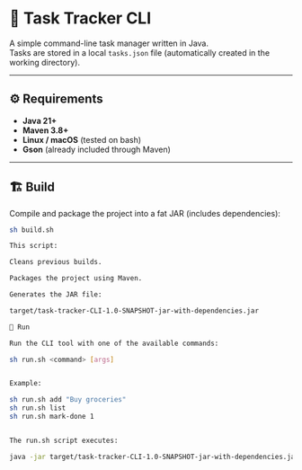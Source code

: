 # 🧩 Task Tracker CLI

A simple command-line task manager written in Java.  
Tasks are stored in a local `tasks.json` file (automatically created in the working directory).

---

## ⚙️ Requirements

- **Java 21+**
- **Maven 3.8+**
- **Linux / macOS** (tested on bash)
- **Gson** (already included through Maven)

---

## 🏗️ Build

Compile and package the project into a fat JAR (includes dependencies):

```bash
sh build.sh

This script:

Cleans previous builds.

Packages the project using Maven.

Generates the JAR file:

target/task-tracker-CLI-1.0-SNAPSHOT-jar-with-dependencies.jar

🚀 Run

Run the CLI tool with one of the available commands:

sh run.sh <command> [args]


Example:

sh run.sh add "Buy groceries"
sh run.sh list
sh run.sh mark-done 1


The run.sh script executes:

java -jar target/task-tracker-CLI-1.0-SNAPSHOT-jar-with-dependencies.jar "$@"
